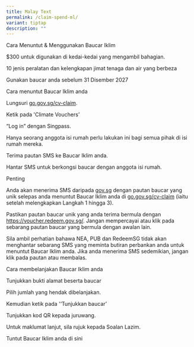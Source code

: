 ```yaml
---
title: Malay Text
permalink: /claim-spend-ml/
variant: tiptap
description: ""
---
```

<p>Cara Menuntut &amp; Menggunakan Baucar Iklim</p>
<p>$300 untuk digunakan di kedai-kedai yang mengambil bahagian.</p>
<p>10 jenis peralatan dan kelengkapan jimat tenaga dan air yang berbeza</p>
<p>Gunakan baucar anda sebelum 31 Disember 2027</p>
<p>Cara menuntut Baucar Iklim anda</p>
<p>Lungsuri <a href="http://go.gov.sg/cv-claim" rel="noopener noreferrer nofollow" target="_blank">go.gov.sg/cv-claim</a>.</p>
<p>Ketik pada 'Climate Vouchers’</p>
<p>“Log in” dengan Singpass.</p>
<p>Hanya seorang anggota isi rumah perlu lakukan ini bagi semua pihak di
isi rumah mereka.</p>
<p>Terima pautan SMS ke Baucar Iklim anda.</p>
<p>Hantar SMS untuk berkongsi baucar dengan anggota isi rumah.</p>
<p>Penting</p>
<p>Anda akan menerima SMS daripada <a href="http://gov.sg" rel="noopener noreferrer nofollow" target="_blank">gov.sg</a> dengan pautan baucar yang unik selepas anda
menuntut Baucar Iklim anda di <a href="http://go.gov.sg/cv-claim" rel="noopener noreferrer nofollow" target="_blank">go.gov.sg/cv-claim</a> (iaitu setelah melengkapkan
Langkah 1 hingga 3).</p>
<p>Pastikan pautan baucar unik yang anda terima bermula dengan <a href="https://voucher.redeem.gov.sg/" rel="noopener noreferrer nofollow" target="_blank">https://voucher.redeem.gov.sg/</a>.
Jangan mempercayai atau klik pada sebarang pautan baucar yang bermula dengan
awalan lain.</p>
<p>Sila ambil perhatian bahawa NEA, PUB dan RedeemSG tidak akan menghantar
sebarang SMS yang meminta butiran perbankan anda untuk menuntut Baucar
Iklim anda. Jika anda menerima SMS sedemikian, jangan klik pada pautan
atau membalas.</p>
<p>Cara membelanjakan Baucar Iklim anda</p>
<p>Tunjukkan bukti alamat beserta baucar</p>
<p>Pilih jumlah yang hendak dibelanjakan.</p>
<p>Kemudian ketik pada '‘Tunjukkan baucar’</p>
<p>Tunjukkan kod QR kepada juruwang.</p>
<p>Untuk maklumat lanjut, sila rujuk kepada Soalan Lazim.</p>
<p>Tuntut Baucar Iklim anda di sini</p>
<p></p>